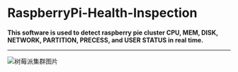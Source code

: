 # RaspberryPi-Health-Inspection
**This software is used to detect raspberry pie cluster CPU, MEM, DISK, NETWORK, PARTITION, PRECESS, and USER STATUS in real time.**


----

![树莓派集群图片](https://a3.qpic.cn/psb?/V14BLyqR3DKLPG/hI81UT6r*HDqKQdgdDxhjcWjhltvXVqaOFwAzUzeiMk!/m/dGYBAAAAAAAAnull&bo=sAIsAbACLAERCT4!&rf=photolist&t=5)
